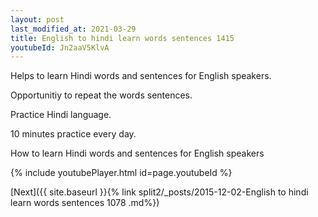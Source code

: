 ```yaml
---
layout: post
last_modified_at: 2021-03-29
title: English to hindi learn words sentences 1415 
youtubeId: Jn2aaV5KlvA
---
```

 
 
Helps to learn Hindi words and sentences for English speakers.

Opportunitiy to repeat the words sentences. 

Practice Hindi language. 
 
10 minutes practice every day. 
 
How to learn Hindi words and sentences for English speakers 
 
{% include youtubePlayer.html id=page.youtubeId %}
 
 
[Next]({{ site.baseurl }}{% link  split2/_posts/2015-12-02-English to hindi learn words sentences 1078 .md%})
 
